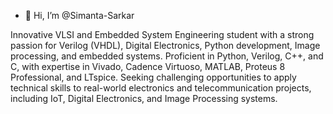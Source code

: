 - 👋 Hi, I’m @Simanta-Sarkar

Innovative VLSI and Embedded System Engineering student with a strong passion for Verilog (VHDL), Digital Electronics, Python development, Image processing, and embedded systems. Proficient in Python, Verilog, C++, and C, with expertise in Vivado, Cadence Virtuoso, MATLAB, Proteus 8 Professional, and LTspice. Seeking challenging opportunities to apply technical skills to real-world electronics and telecommunication projects, including IoT, Digital Electronics, and Image Processing systems.

<!---
Simanta-Sarkar/Simanta-Sarkar is a ✨ special ✨ repository because its `README.md` (this file) appears on your GitHub profile.
You can click the Preview link to take a look at your changes.
--->
